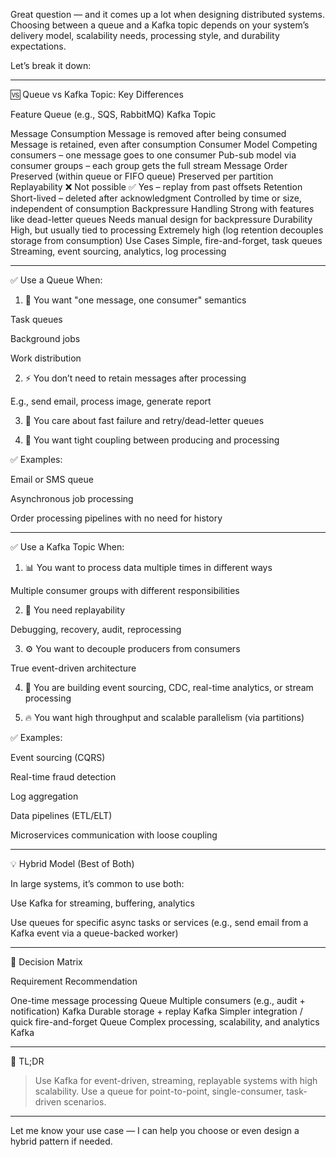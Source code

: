 Great question — and it comes up a lot when designing distributed systems. Choosing between a queue and a Kafka topic depends on your system’s delivery model, scalability needs, processing style, and durability expectations.

Let’s break it down:


---

🆚 Queue vs Kafka Topic: Key Differences

Feature	Queue (e.g., SQS, RabbitMQ)	Kafka Topic

Message Consumption	Message is removed after being consumed	Message is retained, even after consumption
Consumer Model	Competing consumers – one message goes to one consumer	Pub-sub model via consumer groups – each group gets the full stream
Message Order	Preserved (within queue or FIFO queue)	Preserved per partition
Replayability	❌ Not possible	✅ Yes – replay from past offsets
Retention	Short-lived – deleted after acknowledgment	Controlled by time or size, independent of consumption
Backpressure Handling	Strong with features like dead-letter queues	Needs manual design for backpressure
Durability	High, but usually tied to processing	Extremely high (log retention decouples storage from consumption)
Use Cases	Simple, fire-and-forget, task queues	Streaming, event sourcing, analytics, log processing



---

✅ Use a Queue When:

1. 🔁 You want "one message, one consumer" semantics

Task queues

Background jobs

Work distribution



2. ⚡ You don’t need to retain messages after processing

E.g., send email, process image, generate report



3. 🚨 You care about fast failure and retry/dead-letter queues


4. 🤝 You want tight coupling between producing and processing



✅ Examples:

Email or SMS queue

Asynchronous job processing

Order processing pipelines with no need for history



---

✅ Use a Kafka Topic When:

1. 📊 You want to process data multiple times in different ways

Multiple consumer groups with different responsibilities



2. 🔄 You need replayability

Debugging, recovery, audit, reprocessing



3. ⚙️ You want to decouple producers from consumers

True event-driven architecture



4. 🧠 You are building event sourcing, CDC, real-time analytics, or stream processing


5. 🔥 You want high throughput and scalable parallelism (via partitions)



✅ Examples:

Event sourcing (CQRS)

Real-time fraud detection

Log aggregation

Data pipelines (ETL/ELT)

Microservices communication with loose coupling



---

💡 Hybrid Model (Best of Both)

In large systems, it’s common to use both:

Use Kafka for streaming, buffering, analytics

Use queues for specific async tasks or services (e.g., send email from a Kafka event via a queue-backed worker)



---

🎯 Decision Matrix

Requirement	Recommendation

One-time message processing	Queue
Multiple consumers (e.g., audit + notification)	Kafka
Durable storage + replay	Kafka
Simpler integration / quick fire-and-forget	Queue
Complex processing, scalability, and analytics	Kafka



---

🧠 TL;DR

> Use Kafka for event-driven, streaming, replayable systems with high scalability.
Use a queue for point-to-point, single-consumer, task-driven scenarios.




---

Let me know your use case — I can help you choose or even design a hybrid pattern if needed.

